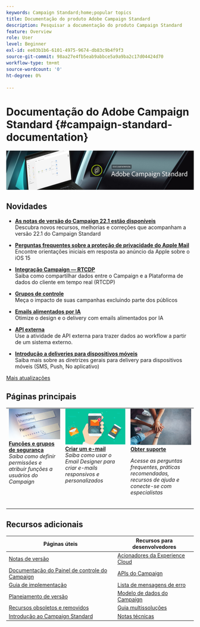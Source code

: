 ```yaml
---
keywords: Campaign Standard;home;popular topics
title: Documentação do produto Adobe Campaign Standard
description: Pesquisar a documentação do produto Campaign Standard
feature: Overview
role: User
level: Beginner
exl-id: ee03b1b6-6101-4975-9674-db83c9b4f9f3
source-git-commit: 98aa27e4fb5eab9abbce5a9a9ba2c17d04424d70
workflow-type: tm+mt
source-wordcount: '0'
ht-degree: 0%

---
```


# Documentação do Adobe Campaign Standard {#campaign-standard-documentation}

![Adobe Campaign Standard](start/using/assets/do-not-localize/banner_acs_doc.jpg)

## Novidades

* **[As notas de versão do Campaign 22.1 estão disponíveis](rn/using/release-notes.md)**<br/> Descubra novos recursos, melhorias e correções que acompanham a versão 22.1 do Campaign Standard

* **[Perguntas frequentes sobre a proteção de privacidade do Apple Mail](https://experienceleague.adobe.com/docs/deliverability-learn/deliverability-best-practice-guide/technotes/apple-mail-privacy-faq.html?lang=pt-BR)**<br/> Encontre orientações iniciais em resposta ao anúncio da Apple sobre o iOS 15

* **[Integração Campaign — RTCDP](integrating/using/get-started-sources-destinations.md)**<br/> Saiba como compartilhar dados entre o Campaign e a Plataforma de dados do cliente em tempo real (RTCDP)

* **[Grupos de controle](sending/using/control-group.md)**<br/>
Meça o impacto de suas campanhas excluindo parte dos públicos

* **[Emails alimentados por IA](sending/using/predictive.md)**<br/>
Otimize o design e o delivery com emails alimentados por IA

* **[API externa](automating/using/external-api.md)**<br/>
Use a atividade de API externa para trazer dados ao workflow a partir de um sistema externo.

* **[Introdução a deliveries para dispositivos móveis](https://helpx.adobe.com/br/campaign/kb/acs-mobile.html)**<br/>
Saiba mais sobre as diretrizes gerais para delivery para dispositivos móveis (SMS, Push, No aplicativo)

[Mais atualizações](rn/using/documentation-updates.md)

## Páginas principais

<table>
<tr>
  <td valign="top">
    <a href="administration/using/about-access-management.md">
      <img alt="Funções" src="start/using/assets/roles.png"/>
    </a>
    <div>
    <a href="administration/using/about-access-management.md"><strong>Funções e grupos de segurança</strong></a>
    </div>
    <em>Saiba como definir permissões e atribuir funções a usuários do Campaign</em>
    <br>
  </td>
  <td valign="top">
    <a href="designing/using/designing-content-in-adobe-campaign.md">
      <img alt="Designer" src="start/using/assets/design.png" />
    </a>
    <div>
    <a href="designing/using/designing-content-in-adobe-campaign.md"><strong>Criar um e-mail</strong></a>
    </div>
    <em>Saiba como usar o Email Designer para criar e-mails responsivos e personalizados</em>
    <br>
  </td>
  <td valign="top">
       <img alt="Suporte" src="start/using/assets/do-not-localize/help.jpeg" />
    <div><a href="support.md">
    <strong>Obter suporte</strong></a>
    </div>
    <p><em>Acesse as perguntas frequentes, práticas recomendadas, recursos de ajuda e conecte-se com especialistas</em></p>
    <br>
  </td>
</tr>
</table>

## Recursos adicionais

| Páginas úteis | Recursos para desenvolvedores |
|---|---|
| [Notas de versão](rn/using/release-notes.md) | [Acionadores da Experience Cloud](integrating/using/about-adobe-experience-cloud-triggers.md) |
| [Documentação do Painel de controle do Campaign](https://experienceleague.adobe.com/docs/control-panel/using/control-panel-home.html?lang=pt-BR) | [APIs do Campaign](api/using/get-started-apis.md) |
| [Guia de implementação](https://helpx.adobe.com/br/campaign/kb/campaign-standard-implementation-guide.html) | [Lista de mensagens de erro](https://experienceleague.adobe.com/developer/campaign-errors/error_codes.html) |
| [Planejamento de versão](rn/using/release-planning.md) | [Modelo de dados do Campaign](developing/using/datamodel-introduction.md) |
| [Recursos obsoletos e removidos](rn/using/deprecated-features.md) | [Guia multissoluções](integrating/using/get-started-campaign-integrations.md) |
| [Introdução ao Campaign Standard](start/using/about-campaign-standard.md) | [Notas técnicas](https://helpx.adobe.com/br/campaign/kb/acs-article-list.html) |
